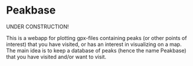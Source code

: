 # Peakbase

UNDER CONSTRUCTION!

This is a webapp for plotting gpx-files containing peaks (or other points of
interest) that you have visited, or has an interest in visualizing on a map. The
main idea is to keep a database of peaks (hence the name Peakbase) that you have
visited and/or want to visit.
